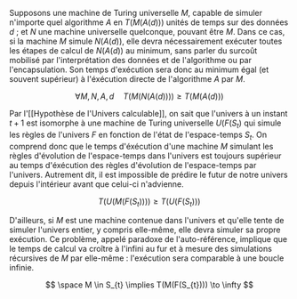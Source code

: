Supposons une machine de Turing universelle $M$, capable de simuler n'importe quel algorithme $A$ en $T(M(A(d)))$ unités de temps sur des données $d$ ; et $N$ une machine universelle quelconque, pouvant être $M$. Dans ce cas, si la machine $M$ simule $N(A(d))$, elle devra nécessairement exécuter toutes les étapes de calcul de $N(A(d))$ au minimum, sans parler du surcoût mobilisé par l'interprétation des données et de l'algorithme ou par l'encapsulation. Son temps d'exécution sera donc au minimum égal (et souvent supérieur) à l'éxécution directe de l'algorithme $A$ par $M$.

$$
\forall M, N, A, d \quad T(M(N(A(d)))) \geq T(M(A(d)))
$$

Par l'[[Hypothèse de l'Univers calculable]], on sait que l'univers à un instant $t + 1$ est isomorphe à une machine de Turing universelle $U(F(S_t)$ qui simule les règles de l'univers $F$ en fonction de l'état de l'espace-temps $S_{t}$. On comprend donc que le temps d'éxécution d'une machine $M$ simulant les règles d'évolution de l'espace-temps dans l'univers est toujours supérieur au temps d'éxécution des règles d'évolution de l'espace-temps par l'univers. Autrement dit, il est impossible de prédire le futur de notre univers depuis l'intérieur avant que celui-ci n'advienne.

$$
T(U(M(F(S_{t})))) \geq T(U(F(S_{t})))
$$

D'ailleurs, si $M$ est une machine contenue dans l'univers et qu'elle tente de simuler l'univers entier, y compris elle-même, elle devra simuler sa propre exécution. Ce problème, appelé paradoxe de l'auto-référence, implique que le temps de calcul va croître à l'infini au fur et à mesure des simulations récursives de $M$ par elle-même : l'exécution sera comparable à une boucle infinie.

$$
\space M \in S_{t} \implies T(M(F(S_{t}))) \to \infty
$$